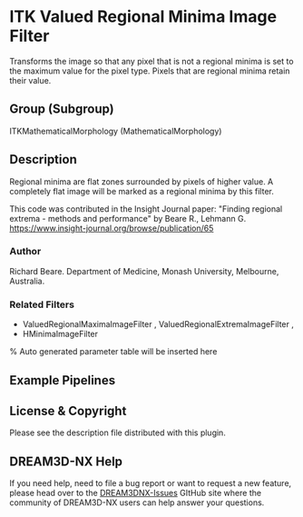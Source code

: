 # ITK Valued Regional Minima Image Filter

Transforms the image so that any pixel that is not a regional minima is set to the maximum value for the pixel type. Pixels that are regional minima retain their value.

## Group (Subgroup)

ITKMathematicalMorphology (MathematicalMorphology)

## Description

Regional minima are flat zones surrounded by pixels of higher value. A completely flat image will be marked as a regional minima by this filter.

This code was contributed in the Insight Journal paper: "Finding regional extrema - methods and performance" by Beare R., Lehmann G. <https://www.insight-journal.org/browse/publication/65>

### Author

 Richard Beare. Department of Medicine, Monash University, Melbourne, Australia.

### Related Filters

- ValuedRegionalMaximaImageFilter , ValuedRegionalExtremaImageFilter ,
- HMinimaImageFilter

% Auto generated parameter table will be inserted here

## Example Pipelines

## License & Copyright

Please see the description file distributed with this plugin.

## DREAM3D-NX Help

If you need help, need to file a bug report or want to request a new feature, please head over to the [DREAM3DNX-Issues](https://github.com/BlueQuartzSoftware/DREAM3DNX-Issues) GItHub site where the community of DREAM3D-NX users can help answer your questions.
